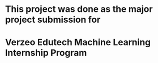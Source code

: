# This project was done as the major project submission for
# Verzeo Edutech Machine Learning Internship Program
